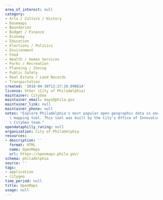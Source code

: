 ```yaml
---
area_of_interest: null
category:
- Arts / Culture / History
- Basemaps
- Boundaries
- Budget / Finance
- Economy
- Education
- Elections / Politics
- Environment
- Food
- Health / Human Services
- Parks / Recreation
- Planning / Zoning
- Public Safety
- Real Estate / Land Records
- Transportation
created: '2018-04-30T13:27:10.098614'
license: Other (City of Philadelphia)
maintainer: CityGeo
maintainer_email: maps@phila.gov
maintainer_link: null
maintainer_phone: null
notes: "Explore Philadelphia's most popular open geographic data in one easy to use\
  \ mapping tool. This tool was built by the City's Office of Innovation and Technology's\
  \ CityGeo team."
opendataphilly_rating: null
organization: City of Philadelphia
resources:
- description: ''
  format: HTML
  name: OpenMaps
  url: https://openmaps.phila.gov/
schema: philadelphia
source: ''
tags:
- application
- citygeo
time_period: null
title: OpenMaps
usage: null
---
```

